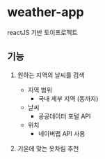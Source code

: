# weather-app
reactJS 기반 토이프로젝트

## 기능
1. 원하는 지역의 날씨를 검색 
    - 지역 범위  
        - 국내 세부 지역 (동까지)
    - 날씨  
        - 공공데이터 포털 API 
    - 위치
        - 네이버맵 API 사용
        
2. 기온에 맞는 옷차림 추천  

